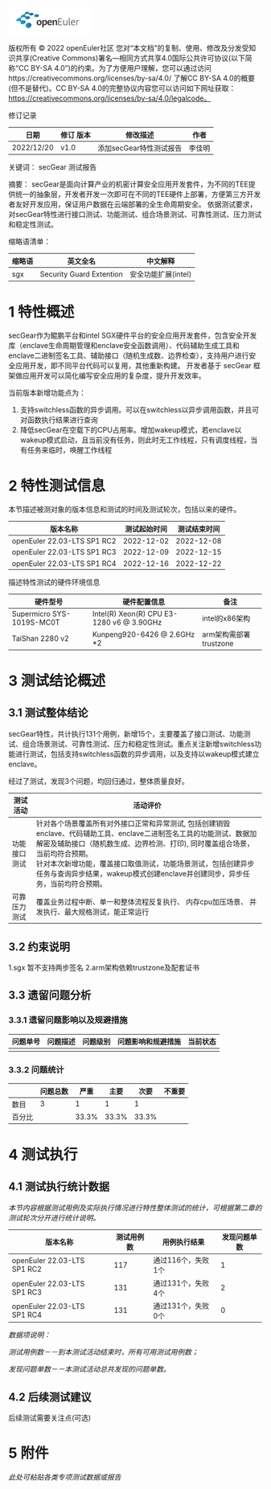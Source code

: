 ![openEuler ico](../../images/openEuler.png)

版权所有 © 2022  openEuler社区
您对“本文档”的复制、使用、修改及分发受知识共享(Creative Commons)署名—相同方式共享4.0国际公共许可协议(以下简称“CC BY-SA 4.0”)的约束。为了方便用户理解，您可以通过访问https://creativecommons.org/licenses/by-sa/4.0/ 了解CC BY-SA 4.0的概要 (但不是替代)。CC BY-SA 4.0的完整协议内容您可以访问如下网址获取：https://creativecommons.org/licenses/by-sa/4.0/legalcode。

修订记录

| 日期       | 修订   版本 | 修改描述                | 作者   |
| ---------- | ----------- | ----------------------- | ------ |
| 2022/12/20 | v1.0        | 添加secGear特性测试报告 | 李佳明 |

关键词： secGear 测试报告

摘要：
secGear是面向计算产业的机密计算安全应用开发套件，为不同的TEE提供统一的抽象层，开发者开发一次即可在不同的TEE硬件上部署，方便第三方开发者友好开发应用，保证用户数据在云端部署的全生命周期安全。
依据测试要求，对secGear特性进行接口测试、功能测试、组合场景测试、可靠性测试、压力测试和稳定性测试。

缩略语清单：

| 缩略语 | 英文全名                 | 中文解释            |
| ------ | ------------------------ | ------------------- |
| sgx    | Security Guard Extention | 安全功能扩展(intel) |

# 1     特性概述

secGear作为鲲鹏平台和intel SGX硬件平台的安全应用开发套件，包含安全开发库（enclave生命周期管理和enclave安全函数调用）、代码辅助生成工具和enclave二进制签名工具、辅助接口（随机生成数、边界检查），支持用户进行安全应用开发，即不同平台代码可以复用，其他重新构建。
开发者基于 secGear 框架做应用开发可以简化编写安全应用的复杂度，提升开发效率。

当前版本新增功能点为：

1. 支持switchless函数的异步调用。可以在switchless以异步调用函数，并且可对函数执行结果进行查询
2. 降低secGear在空载下的CPU占用率。增加wakeup模式，若enclave以wakeup模式启动，且当前没有任务，则此时无工作线程，只有调度线程，当有任务来临时，唤醒工作线程

# 2     特性测试信息

本节描述被测对象的版本信息和测试的时间及测试轮次，包括以来的硬件。

| 版本名称                     | 测试起始时间 | 测试结束时间 |
| ---------------------------- | ------------ | ------------ |
| openEuler 22.03-LTS SP1 RC2 | 2022-12-02   | 2022-12-08   |
| openEuler 22.03-LTS SP1 RC3 | 2022-12-09   | 2022-12-15   |
| openEuler 22.03-LTS SP1 RC4 | 2022-12-16   | 2022-12-22   |

描述特性测试的硬件环境信息

| 硬件型号                  | 硬件配置信息                              | 备注                   |
| ------------------------- | ----------------------------------------- | ---------------------- |
| Supermicro SYS-1019S-MC0T | Intel(R) Xeon(R) CPU E3-1280 v6 @ 3.90GHz | intel的x86架构         |
| TaiShan 2280 v2           | Kunpeng920-6426 @ 2.6GHz *2               | arm架构需部署trustzone |

# 3     测试结论概述

## 3.1   测试整体结论

secGear特性，共计执行131个用例，新增15个，主要覆盖了接口测试、功能测试、组合场景测试、可靠性测试、压力和稳定性测试。重点关注新增switchless功能进行测试，包括支持switchless函数的异步调用，以及支持以wakeup模式建立enclave。

经过了测试，发现3个问题，均回归通过，整体质量良好。

| 测试活动     | 活动评价                                                                                                                                                                                                                                                                                                                                                  |
| ------------ | --------------------------------------------------------------------------------------------------------------------------------------------------------------------------------------------------------------------------------------------------------------------------------------------------------------------------------------------------------- |
| 功能接口测试 | 针对各个场景覆盖所有对外接口正常和异常测试,  包括创建销毁enclave、代码辅助工具、enclave二进制签名工具的功能测试、数据加解密及辅助接口（随机数生成、边界检测、打印), 同时覆盖组合场景，当前均符合预期。<br />针对本次新增功能，覆盖接口取值测试，功能场景测试，包括创建异步任务与查询异步结果，wakeup模式创建enclave并创建同步，异步任务，当前均符合预期。 |
| 可靠压力测试 | 覆盖业务过程中断、单一和整体流程反复执行、 内存cpu加压场景、 并发执行、最大规格测试，能正常运行                                                                                                                                                                                                                                                           |

## 3.2   约束说明

1.sgx 暂不支持两步签名
2.arm架构依赖trustzone及配套证书

## 3.3   遗留问题分析

### 3.3.1 遗留问题影响以及规避措施

| 问题单号 | 问题描述 | 问题级别 | 问题影响和规避措施 | 当前状态 |
| -------- | -------- | -------- | ------------------ | -------- |
|          |          |          |                    |          |

### 3.3.2 问题统计

|        | 问题总数 | 严重  | 主要  | 次要  | 不重要 |
| ------ | -------- | ----- | ----- | ----- | ------ |
| 数目   | 3        | 1     | 1     | 1     |        |
| 百分比 |          | 33.3% | 33.3% | 33.3% |        |

# 4     测试执行

## 4.1   测试执行统计数据

*本节内容根据测试用例及实际执行情况进行特性整体测试的统计，可根据第二章的测试轮次分开进行统计说明。*

| 版本名称                     | 测试用例数 | 用例执行结果       | 发现问题单数 |
| ---------------------------- | ---------- | ------------------ | ------------ |
| openEuler 22.03-LTS SP1 RC2 | 117        | 通过116个，失败1个 | 1            |
| openEuler 22.03-LTS SP1 RC3 | 131        | 通过131个，失败4个 | 2            |
| openEuler 22.03-LTS SP1 RC4 | 131        | 通过131个，失败0个 | 0            |

*数据项说明：*

*测试用例数－－到本测试活动结束时，所有可用测试用例数；*

*发现问题单数－－本测试活动总共发现的问题单数。*

## 4.2   后续测试建议

后续测试需要关注点(可选)

# 5     附件

*此处可粘贴各类专项测试数据或报告*
